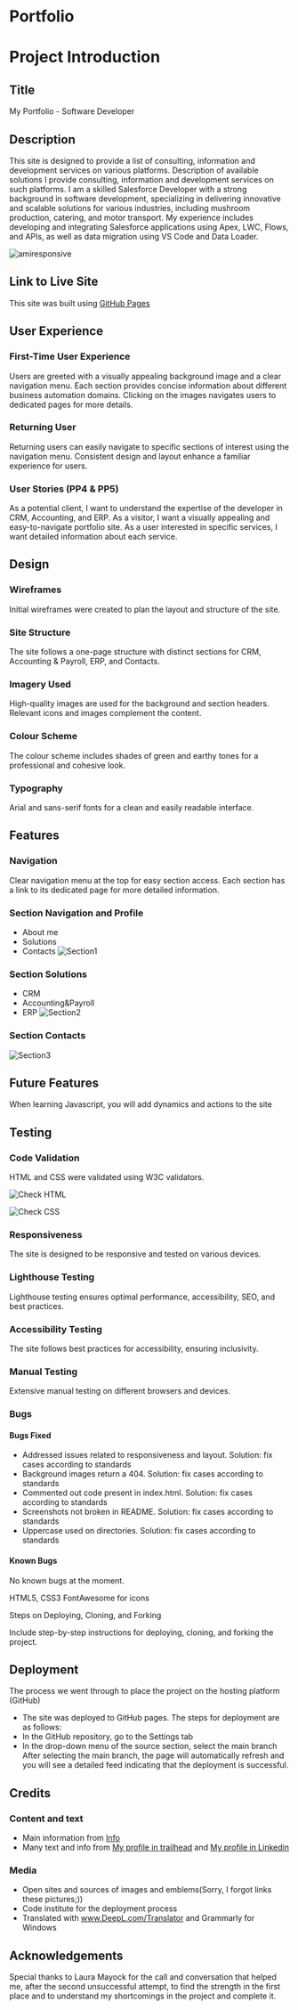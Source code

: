 # Portfolio
# Project Introduction

## Title

My Portfolio - Software Developer

## Description

This site is designed to provide a list of consulting, information and development services on various platforms. 
Description of available solutions I provide consulting, information and development services on such platforms.
I am a skilled Salesforce Developer with a strong background in software development, specializing in delivering innovative and scalable solutions for various industries, including mushroom production, catering, and motor transport. My experience includes developing and integrating Salesforce applications using Apex, LWC, Flows, and APIs, as well as data migration using VS Code and Data Loader.

![amiresponsive](https://raw.githubusercontent.com/lazoriks/Portfolio/main/docs/adaptyv.png)

## Link to Live Site

This site was built using [GitHub Pages](https://lazoriks.github.io/Portfolio/)

## User Experience

### First-Time User Experience

Users are greeted with a visually appealing background image and a clear navigation menu.
Each section provides concise information about different business automation domains.
Clicking on the images navigates users to dedicated pages for more details.

### Returning User

Returning users can easily navigate to specific sections of interest using the navigation menu.
Consistent design and layout enhance a familiar experience for users.

### User Stories (PP4 & PP5)

As a potential client, I want to understand the expertise of the developer in CRM, Accounting, and ERP.
As a visitor, I want a visually appealing and easy-to-navigate portfolio site.
As a user interested in specific services, I want detailed information about each service.

## Design

### Wireframes

Initial wireframes were created to plan the layout and structure of the site.

### Site Structure

The site follows a one-page structure with distinct sections for CRM, Accounting & Payroll, ERP, and Contacts.

### Imagery Used

High-quality images are used for the background and section headers.
Relevant icons and images complement the content.

### Colour Scheme

The colour scheme includes shades of green and earthy tones for a professional and cohesive look.

### Typography

Arial and sans-serif fonts for a clean and easily readable interface.

## Features

### Navigation

Clear navigation menu at the top for easy section access.
Each section has a link to its dedicated page for more detailed information.

### Section Navigation and Profile
* About me
* Solutions
* Contacts
![Section1](https://raw.githubusercontent.com/lazoriks/Portfolio/main/docs/sectionprofile.png)

### Section Solutions
* CRM
* Accounting&Payroll
* ERP
![Section2](https://raw.githubusercontent.com/lazoriks/Portfolio/main/docs/sectionsolutions.png)

### Section Contacts
![Section3](https://raw.githubusercontent.com/lazoriks/Portfolio/main/docs/sectioncontacts.png)

## Future Features

When learning Javascript, you will add dynamics and actions to the site

## Testing

### Code Validation

HTML and CSS were validated using W3C validators.

![Check HTML](https://raw.githubusercontent.com/lazoriks/Portfolio/main/docs/checkwc.png)

![Check CSS](https://raw.githubusercontent.com/lazoriks/Portfolio/main/docs/checkcss.png)

### Responsiveness

The site is designed to be responsive and tested on various devices.

### Lighthouse Testing

Lighthouse testing ensures optimal performance, accessibility, SEO, and best practices.

### Accessibility Testing

The site follows best practices for accessibility, ensuring inclusivity.

### Manual Testing

Extensive manual testing on different browsers and devices.

### Bugs

#### Bugs Fixed

- Addressed issues related to responsiveness and layout. Solution: fix cases according to standards
- Background images return a 404. Solution: fix cases according to standards
- Commented out code present in index.html. Solution: fix cases according to standards
- Screenshots not broken in README. Solution: fix cases according to standards
- Uppercase used on directories. Solution: fix cases according to standards

#### Known Bugs

No known bugs at the moment.

HTML5, CSS3
FontAwesome for icons

Steps on Deploying, Cloning, and Forking

Include step-by-step instructions for deploying, cloning, and forking the project.

## Deployment

The process we went through to place the project on the hosting platform (GitHub)
* The site was deployed to GitHub pages.
The steps for deployment are as follows:
* In the GitHub repository, go to the Settings tab
* In the drop-down menu of the source section, select the main branch
After selecting the main branch, the page will automatically refresh and you will see a detailed feed indicating that the deployment is successful.

## Credits

### Content and text

* Main information from [Info](https://www.linkedin.com/company/oneservice-ua/)
* Many text and info from [My profile in trailhead](https://www.salesforce.com/trailblazer/slazoryk)
and [My profile in Linkedin](https://www.linkedin.com/in/lazoriks/)

### Media

* Open sites and sources of images and emblems(Sorry, I forgot links these pictures;))
* Code institute for the deployment process
* Translated with www.DeepL.com/Translator and Grammarly for Windows

## Acknowledgements

Special thanks to Laura Mayock for the call and conversation that helped me, after the second unsuccessful attempt, to find the strength in the first place and to understand my shortcomings in the project and complete it. 

